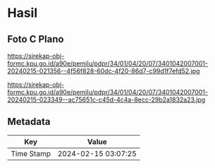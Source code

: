 # Hasil

## Foto C Plano

https://sirekap-obj-formc.kpu.go.id/a90e/pemilu/pdpr/34/01/04/20/07/3401042007001-20240215-021356--4f56f828-60dc-4f20-86d7-c99d1f7efd52.jpg

https://sirekap-obj-formc.kpu.go.id/a90e/pemilu/pdpr/34/01/04/20/07/3401042007001-20240215-023349--ac75651c-c45d-4c4a-8ecc-29b2a1832a23.jpg


## Metadata

| Key        | Value               |
| ---------- | ------------------- |
| Time Stamp | 2024-02-15 03:07:25 |




